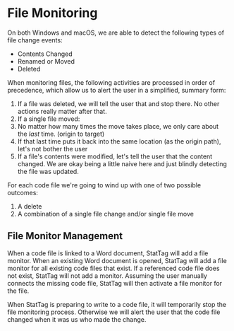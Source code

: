 # File Monitoring
On both Windows and macOS, we are able to detect the following types of file change events:

* Contents Changed
* Renamed or Moved
* Deleted

When monitoring files, the following activities are processed in order of precedence, which allow us to alert the user in a simplified, summary form:

1. If a file was deleted, we will tell the user that and stop there. No other actions really matter after that.
2. If a single file moved:
  1. No matter how many times the move takes place, we only care about the _last_ time. (origin to target)
  2. If that last time puts it back into the same location (as the origin path), let's not bother the user
3. If a file's contents were modified, let's tell the user that the content changed.  We are okay being a little naive here and just blindly detecting the file was updated.
   
For each code file we're going to wind up with one of two possible outcomes:

1. A delete
2. A combination of a single file change and/or single file move

## File Monitor Management
When a code file is linked to a Word document, StatTag will add a file monitor.  When an existing Word document is opened, StatTag will add a file monitor for all existing code files that exist.  If a referenced code file does not exist, StatTag will not add a monitor.  Assuming the user manually connects the missing code file, StatTag will then activate a file monitor for the file.

When StatTag is preparing to write to a code file, it will temporarily stop the file monitoring process.  Otherwise we will alert the user that the code file changed when it was us who made the change.